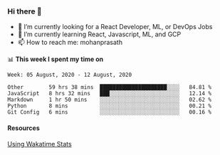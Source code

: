 ### Hi there 👋

- 🔭 I’m currently looking for a React Developer, ML, or DevOps Jobs
- 🌱 I’m currently learning React, Javascript, ML, and GCP
- 📫 How to reach me: mohanprasath

📊 **This week I spent my time on**
<!--START_SECTION:waka-->
```text
Week: 05 August, 2020 - 12 August, 2020

Other        59 hrs 38 mins  █████████████████████░░░░   84.81 % 
JavaScript   8 hrs 32 mins   ███░░░░░░░░░░░░░░░░░░░░░░   12.14 % 
Markdown     1 hr 50 mins    ░░░░░░░░░░░░░░░░░░░░░░░░░   02.62 % 
Python       8 mins          ░░░░░░░░░░░░░░░░░░░░░░░░░   00.21 % 
Git Config   6 mins          ░░░░░░░░░░░░░░░░░░░░░░░░░   00.16 %
```
<!--END_SECTION:waka-->

#### Resources
[Using Wakatime Stats](https://github.com/marketplace/actions/waka-readme)
